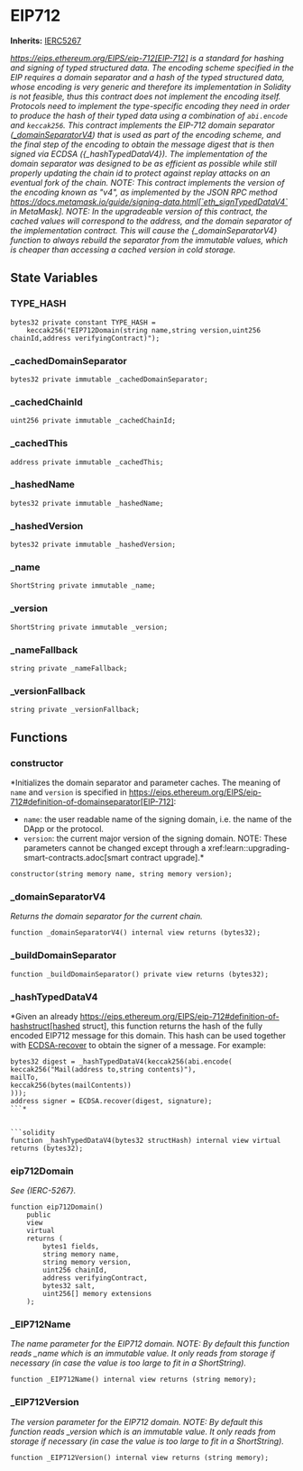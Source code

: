 # EIP712
**Inherits:**
[IERC5267](/lib/openzeppelin-contracts/contracts/interfaces/IERC5267.sol/interface.IERC5267.md)

*https://eips.ethereum.org/EIPS/eip-712[EIP-712] is a standard for hashing and signing of typed structured data.
The encoding scheme specified in the EIP requires a domain separator and a hash of the typed structured data, whose
encoding is very generic and therefore its implementation in Solidity is not feasible, thus this contract
does not implement the encoding itself. Protocols need to implement the type-specific encoding they need in order to
produce the hash of their typed data using a combination of `abi.encode` and `keccak256`.
This contract implements the EIP-712 domain separator ([_domainSeparatorV4](/lib/openzeppelin-contracts/contracts/utils/cryptography/EIP712.sol/abstract.EIP712.md#_domainseparatorv4)) that is used as part of the encoding
scheme, and the final step of the encoding to obtain the message digest that is then signed via ECDSA
({_hashTypedDataV4}).
The implementation of the domain separator was designed to be as efficient as possible while still properly updating
the chain id to protect against replay attacks on an eventual fork of the chain.
NOTE: This contract implements the version of the encoding known as "v4", as implemented by the JSON RPC method
https://docs.metamask.io/guide/signing-data.html[`eth_signTypedDataV4` in MetaMask].
NOTE: In the upgradeable version of this contract, the cached values will correspond to the address, and the domain
separator of the implementation contract. This will cause the {_domainSeparatorV4} function to always rebuild the
separator from the immutable values, which is cheaper than accessing a cached version in cold storage.*


## State Variables
### TYPE_HASH

```solidity
bytes32 private constant TYPE_HASH =
    keccak256("EIP712Domain(string name,string version,uint256 chainId,address verifyingContract)");
```


### _cachedDomainSeparator

```solidity
bytes32 private immutable _cachedDomainSeparator;
```


### _cachedChainId

```solidity
uint256 private immutable _cachedChainId;
```


### _cachedThis

```solidity
address private immutable _cachedThis;
```


### _hashedName

```solidity
bytes32 private immutable _hashedName;
```


### _hashedVersion

```solidity
bytes32 private immutable _hashedVersion;
```


### _name

```solidity
ShortString private immutable _name;
```


### _version

```solidity
ShortString private immutable _version;
```


### _nameFallback

```solidity
string private _nameFallback;
```


### _versionFallback

```solidity
string private _versionFallback;
```


## Functions
### constructor

*Initializes the domain separator and parameter caches.
The meaning of `name` and `version` is specified in
https://eips.ethereum.org/EIPS/eip-712#definition-of-domainseparator[EIP-712]:
- `name`: the user readable name of the signing domain, i.e. the name of the DApp or the protocol.
- `version`: the current major version of the signing domain.
NOTE: These parameters cannot be changed except through a xref:learn::upgrading-smart-contracts.adoc[smart
contract upgrade].*


```solidity
constructor(string memory name, string memory version);
```

### _domainSeparatorV4

*Returns the domain separator for the current chain.*


```solidity
function _domainSeparatorV4() internal view returns (bytes32);
```

### _buildDomainSeparator


```solidity
function _buildDomainSeparator() private view returns (bytes32);
```

### _hashTypedDataV4

*Given an already https://eips.ethereum.org/EIPS/eip-712#definition-of-hashstruct[hashed struct], this
function returns the hash of the fully encoded EIP712 message for this domain.
This hash can be used together with [ECDSA-recover](/lib/openzeppelin-contracts/certora/harnesses/ERC20WrapperHarness.sol/contract.ERC20WrapperHarness.md#recover) to obtain the signer of a message. For example:
```solidity
bytes32 digest = _hashTypedDataV4(keccak256(abi.encode(
keccak256("Mail(address to,string contents)"),
mailTo,
keccak256(bytes(mailContents))
)));
address signer = ECDSA.recover(digest, signature);
```*


```solidity
function _hashTypedDataV4(bytes32 structHash) internal view virtual returns (bytes32);
```

### eip712Domain

*See {IERC-5267}.*


```solidity
function eip712Domain()
    public
    view
    virtual
    returns (
        bytes1 fields,
        string memory name,
        string memory version,
        uint256 chainId,
        address verifyingContract,
        bytes32 salt,
        uint256[] memory extensions
    );
```

### _EIP712Name

*The name parameter for the EIP712 domain.
NOTE: By default this function reads _name which is an immutable value.
It only reads from storage if necessary (in case the value is too large to fit in a ShortString).*


```solidity
function _EIP712Name() internal view returns (string memory);
```

### _EIP712Version

*The version parameter for the EIP712 domain.
NOTE: By default this function reads _version which is an immutable value.
It only reads from storage if necessary (in case the value is too large to fit in a ShortString).*


```solidity
function _EIP712Version() internal view returns (string memory);
```

